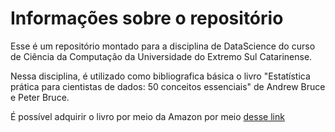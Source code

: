 # Informações sobre o repositório
Esse é um repositório montado para a disciplina de DataScience do curso de Ciência da Computação da Universidade do Extremo Sul Catarinense.

Nessa disciplina, é utilizado como bibliografica básica o livro "Estatística prática para cientistas de dados: 50 conceitos essenciais" de Andrew Bruce e Peter Bruce.

É possível adquirir o livro por meio da Amazon por meio [desse link](https://www.amazon.com.br/Estat%C3%ADstica-Pr%C3%A1tica-Para-Cientistas-Dados/dp/855080603X/ref=sr_1_1?crid=898223ZN2EIA&keywords=estatistica+pratica+para+cientistas+de+dados&qid=1690657219&sprefix=%2Caps%2C243&sr=8-1)